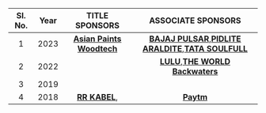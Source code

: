 
| Sl. No.| Year|TITLE SPONSORS|ASSOCIATE SPONSORS
| :-------------: |:-------------:| :-----:| :-----:| 
1 | 2023 |   **[Asian Paints Woodtech](https://www.asianpaints.com/)**  | **[BAJAJ PULSAR](https://www.bajajauto.com/bikes/pulsar)**,**[PIDLITE ARALDITE](https://pidilite.com/)**,**[TATA SOULFULL](https://www.soulfull.co.in/)**
2 |    2022   |  | **[LULU](https://www.lulugroupinternational.com/)**,**[THE WORLD Backwaters](http://www.theworldbackwaters.in/)**
3 |    2019   |  | 
4 |    2018   |**[RR  KABEL](https://www.rrkabel.com/)**,| **[Paytm](https://paytm.com/)** |


